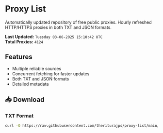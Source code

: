 # Proxy List

Automatically updated repository of free public proxies. Hourly refreshed HTTP/HTTPS proxies in both TXT and JSON formats.

**Last Updated:** `Tuesday 03-06-2025 15:10:42 UTC`  
**Total Proxies:** `4124`

## Features
- Multiple reliable sources
- Concurrent fetching for faster updates
- Both TXT and JSON formats
- Detailed metadata

## 📥 Download

### TXT Format
```bash
curl -O https://raw.githubusercontent.com/theriturajps/proxy-list/main/proxies.txt